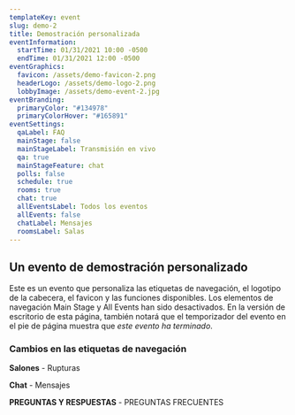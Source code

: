 ```yaml
---
templateKey: event
slug: demo-2
title: Demostración personalizada
eventInformation:
  startTime: 01/31/2021 10:00 -0500
  endTime: 01/31/2021 12:00 -0500
eventGraphics:
  favicon: /assets/demo-favicon-2.png
  headerLogo: /assets/demo-logo-2.png
  lobbyImage: /assets/demo-event-2.jpg
eventBranding:
  primaryColor: "#134978"
  primaryColorHover: "#165891"
eventSettings:
  qaLabel: FAQ
  mainStage: false
  mainStageLabel: Transmisión en vivo
  qa: true
  mainStageFeature: chat
  polls: false
  schedule: true
  rooms: true
  chat: true
  allEventsLabel: Todos los eventos
  allEvents: false
  chatLabel: Mensajes
  roomsLabel: Salas
---
```


## Un evento de demostración personalizado

Este es un evento que personaliza las etiquetas de navegación, el logotipo de la cabecera, el favicon y las funciones disponibles. Los elementos de navegación Main Stage y All Events han sido desactivados. En la versión de escritorio de esta página, también notará que el temporizador del evento en el pie de página muestra que _este evento ha terminado_.

### Cambios en las etiquetas de navegación

**Salones** - Rupturas

**Chat** - Mensajes

**PREGUNTAS Y RESPUESTAS** - PREGUNTAS FRECUENTES
